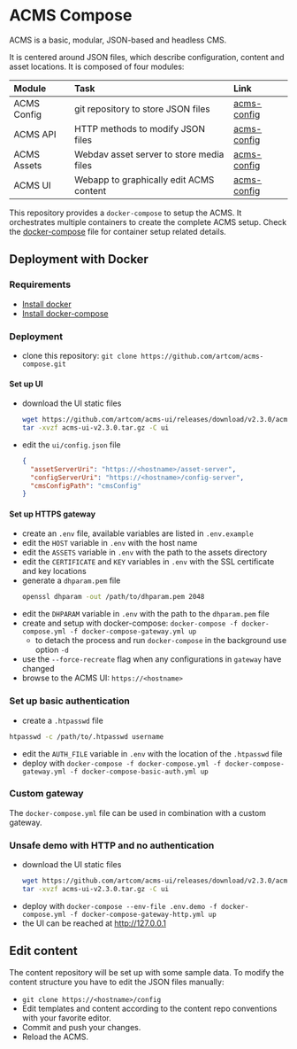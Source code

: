 # ACMS Compose

ACMS is a basic, modular, JSON-based and headless CMS.

It is centered around JSON files, which describe configuration, content and asset locations. It is composed of four modules:

| Module       | Task     | Link     |
| :------------- | :---------- | :----------- |
| ACMS Config | git repository to store JSON files  | [acms-config](https://github.com/artcom/acms-config)    |
| ACMS API | HTTP methods to modify JSON files  | [acms-config](https://github.com/artcom/acms-api)    |
| ACMS Assets | Webdav asset server to store media files  | [acms-config](https://github.com/artcom/acms-config)    |
| ACMS UI | Webapp to graphically edit ACMS content | [acms-config](https://github.com/artcom/acms-config)    |

This repository provides a `docker-compose` to setup the ACMS. It orchestrates multiple containers to create the complete ACMS setup. Check the [docker-compose](./docker-compose.yml) file for container setup related details.

## Deployment with Docker

### Requirements
* [Install docker](https://www.digitalocean.com/community/tutorials/how-to-install-and-use-docker-on-ubuntu-20-04)
* [Install docker-compose](https://www.digitalocean.com/community/tutorials/how-to-install-and-use-docker-compose-on-ubuntu-20-04)

### Deployment
* clone this repository: `git clone https://github.com/artcom/acms-compose.git`

#### Set up UI
* download the UI static files
  ```bash
  wget https://github.com/artcom/acms-ui/releases/download/v2.3.0/acms-ui-v2.3.0.tar.gz
  tar -xvzf acms-ui-v2.3.0.tar.gz -C ui
  ```
* edit the `ui/config.json` file
  ```json
  {
    "assetServerUri": "https://<hostname>/asset-server",
    "configServerUri": "https://<hostname>/config-server",
    "cmsConfigPath": "cmsConfig"
  }
  ```

#### Set up HTTPS gateway
* create an `.env` file, available variables are listed in `.env.example`
* edit the `HOST` variable in `.env` with the host name
* edit the `ASSETS` variable in `.env` with the path to the assets directory
* edit the `CERTIFICATE` and `KEY` variables in `.env` with the SSL certificate and key locations
* generate a `dhparam.pem` file
  ```bash
  openssl dhparam -out /path/to/dhparam.pem 2048
  ```
* edit the `DHPARAM` variable in `.env` with the path to the `dhparam.pem` file
* create and setup with docker-compose: `docker-compose -f docker-compose.yml -f docker-compose-gateway.yml up`
  * to detach the process and run `docker-compose` in the background use option `-d`
* use the `--force-recreate` flag when any configurations in `gateway` have changed
* browse to the ACMS UI: `https://<hostname>`

### Set up basic authentication
* create a `.htpasswd` file
```bash
htpasswd -c /path/to/.htpasswd username
```
* edit the `AUTH_FILE` variable in `.env` with the location of the `.htpasswd` file
* deploy with `docker-compose -f docker-compose.yml -f docker-compose-gateway.yml -f docker-compose-basic-auth.yml up`

### Custom gateway
The `docker-compose.yml` file can be used in combination with a custom gateway.

### Unsafe demo with HTTP and no authentication
* download the UI static files
  ```bash
  wget https://github.com/artcom/acms-ui/releases/download/v2.3.0/acms-ui-v2.3.0.tar.gz
  tar -xvzf acms-ui-v2.3.0.tar.gz -C ui
  ```
* deploy with `docker-compose --env-file .env.demo -f docker-compose.yml -f docker-compose-gateway-http.yml up`
* the UI can be reached at http://127.0.0.1

## Edit content
The content repository will be set up with some sample data. To modify the content structure you have to edit the JSON files manually:
* `git clone https://<hostname>/config`
* Edit templates and content according to the content repo conventions with your favorite editor.
* Commit and push your changes.
* Reload the ACMS.
